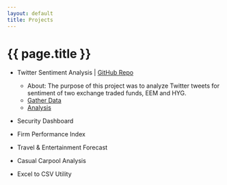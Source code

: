 ```yaml
---
layout: default
title: Projects
---
```


# {{ page.title }}

- Twitter Sentiment Analysis | [GitHub Repo](https://github.com/vicmora/twitter_sentiment)
	- About: The purpose of this project was to analyze Twitter tweets for sentiment of two exchange traded funds, EEM and HYG.
	- [Gather Data](https://vicmora.github.io/blog/2017/02/20/twitter-sentiment-gather-data)
	- [Analysis](https://vicmora.github.io/blog/2017/02/21/twitter-sentiment-analytics)
	
- Security Dashboard
- Firm Performance Index
- Travel & Entertainment Forecast
- Casual Carpool Analysis
- Excel to CSV Utility